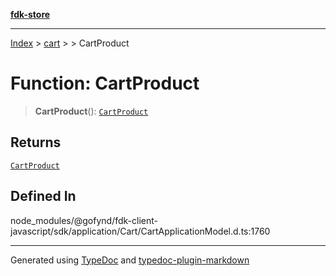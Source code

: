 [**fdk-store**](../../../README.md)
***

[Index](../../../API.md) > [cart](../../README.md) > [<internal>](../README.md) > CartProduct

# Function: CartProduct

> **CartProduct**(): [`CartProduct`](../type-aliases/type-alias.CartProduct.md)

## Returns

[`CartProduct`](../type-aliases/type-alias.CartProduct.md)

## Defined In

node\_modules/@gofynd/fdk-client-javascript/sdk/application/Cart/CartApplicationModel.d.ts:1760

***
Generated using [TypeDoc](https://typedoc.org/) and [typedoc-plugin-markdown](https://www.npmjs.com/package/typedoc-plugin-markdown)
